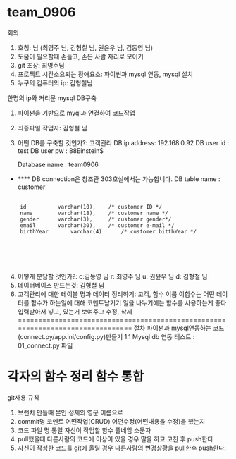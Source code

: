 # team_0906

회의
1. 호칭: 님 (최영주 님, 김형칠 님, 권윤우 님, 김동영 님)
2. 도움이 필요할때 손들고, 손든 사람 자리로 모이기
3. git 조장: 최영주님
4. 프로젝트 시간소요되는 장애요소: 파이썬과 mysql 연동, mysql 설치
5. 누구의 컴퓨터의 ip: 김형철님 

한명의 ip와 커리문 mysql
DB구축 
1. 파이썬을 기반으로 myql과 연결하여 코드작업
2. 최종파일 작업자: 김형철 님
3. 어떤 DB를 구축할 것인가?: 고객관리
    DB ip address: 192.168.0.92
    DB user id : test
    DB user pw : 88Einstein$

    Database name : team0906
-   **** DB connection은  창조관 303호실에서는 가능합니다. 
    DB table name : customer
 <pre>
 <code>   
	id         	varchar(10),	/* customer ID */
	name		varchar(18),	/* customer name */
	gender		varchar(3), 	/* customer gender*/
	email		varchar(30),	/* customer e-mail */
	birthYear       varchar(4)  	/* customer bitthYear */
 </pre>
 </code> 


4. 어떻게 분담할 것인가?: c:김동영 님 r: 최영주 님 u: 권윤우 님 d: 김형철 님
5. 데이터베이스 만드는것: 김형철 님
6. 고객관리에 대한 테이블 명과 데이터 정리하기: 고객, 
함수 이름 이함수는 어떤 데이터를 함수가 하는일에 대해 코멘트남기기
일을 나누기에는 함수를 사용하는게 좋다
입력받아서 넣고, 있는거 보여주고 수정, 삭제
===============================================================================
절차
파이썬과 mysql연동하는 코드(connect.py/app.ini/config.py)만들기
    1.1 Mysql db 연동 테스트 :  01_connect.py 파일 

각자의 함수 정리
함수 통합
===============================================================================
git사용 규칙
1. 브랜치 만들때 본인 성제외 영문 이름으로 
2. commit명 코멘트 어떤작업(CRUD) 어떤수정(어떤내용을 수정)을 했는지
3. 코드 파일 명 통일 자신이 작업할 함수 풀네임 소문자
4. pull했을때 다른사람의 코드에 이상이 있을 경우 말을 하고 고친 후 push한다
5. 자신이 작성한 코드를 git에 올릴 경우 다른사람의 변경상황을 pull한후 push한다.
